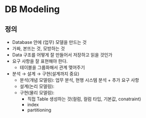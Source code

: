 # DB Modeling
## 정의
- Database 안에 (업무) 모델을 만드는 것
- 가짜, 본뜨는 것, 모방하는 것
- Data 구조를 어떻게 잘 만들어서 저장하고 읽을 것인가
- 요구 사항을 잘 표현해야 한다.
  - 테이블을 그룹화해서 관계 맺어주기
- 분석 → 설계 → 구현(설계까지 중요)
  - 분석(개념 모델링): 업무 분석, 현행 시스템 분석 + 추가 요구 사항
  - 설계(논리 모델링): 
  - 구현(물리 모델링): 
    - 직접 Table 생성하는 것(컬럼, 컬럼 타입, 기본값, conatraint)
    - index
    - partitioning